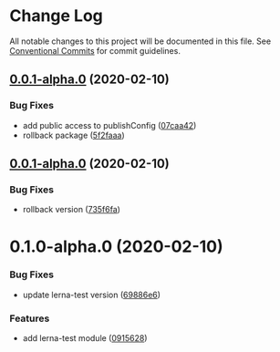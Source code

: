 # Change Log

All notable changes to this project will be documented in this file.
See [Conventional Commits](https://conventionalcommits.org) for commit guidelines.

## [0.0.1-alpha.0](https://github.com/uxland/uxland/compare/@uxland/lerna-test@0.0.1-alpha.0...@uxland/lerna-test@0.0.1-alpha.0) (2020-02-10)


### Bug Fixes

* add public access to publishConfig ([07caa42](https://github.com/uxland/uxland/commit/07caa42556c0b6726cc5034ad62389728ad17616))
* rollback package ([5f2faaa](https://github.com/uxland/uxland/commit/5f2faaaa244b5da3a0df7013fcb48f951f1b24f5))





## [0.0.1-alpha.0](https://github.com/uxland/uxland/compare/@uxland/lerna-test@0.1.0-alpha.0...@uxland/lerna-test@0.0.1-alpha.0) (2020-02-10)


### Bug Fixes

* rollback version ([735f6fa](https://github.com/uxland/uxland/commit/735f6fa88019985e39dfe46a5fed868f54f65b59))





# 0.1.0-alpha.0 (2020-02-10)


### Bug Fixes

* update lerna-test version ([69886e6](https://github.com/uxland/uxland/commit/69886e63cf3541aeb7172941100848d923de11b6))


### Features

* add lerna-test module ([0915628](https://github.com/uxland/uxland/commit/09156288324a1a8b4b3e981b7e1eecaeea2f5ced))
